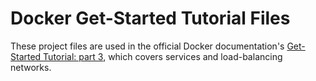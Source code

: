 # Docker Get-Started Tutorial Files

These project files are used in the official Docker documentation's [Get-Started Tutorial: part 3](https://docs.docker.com/get-started/part3/), which covers services and load-balancing networks.
